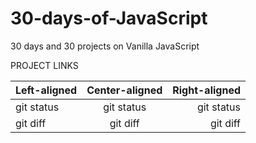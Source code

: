 # 30-days-of-JavaScript
30 days and 30 projects on Vanilla JavaScript

PROJECT LINKS

| Left-aligned | Center-aligned | Right-aligned |
| :---         |     :---:      |          ---: |
| git status   | git status     | git status    |
| git diff     | git diff       | git diff      |
